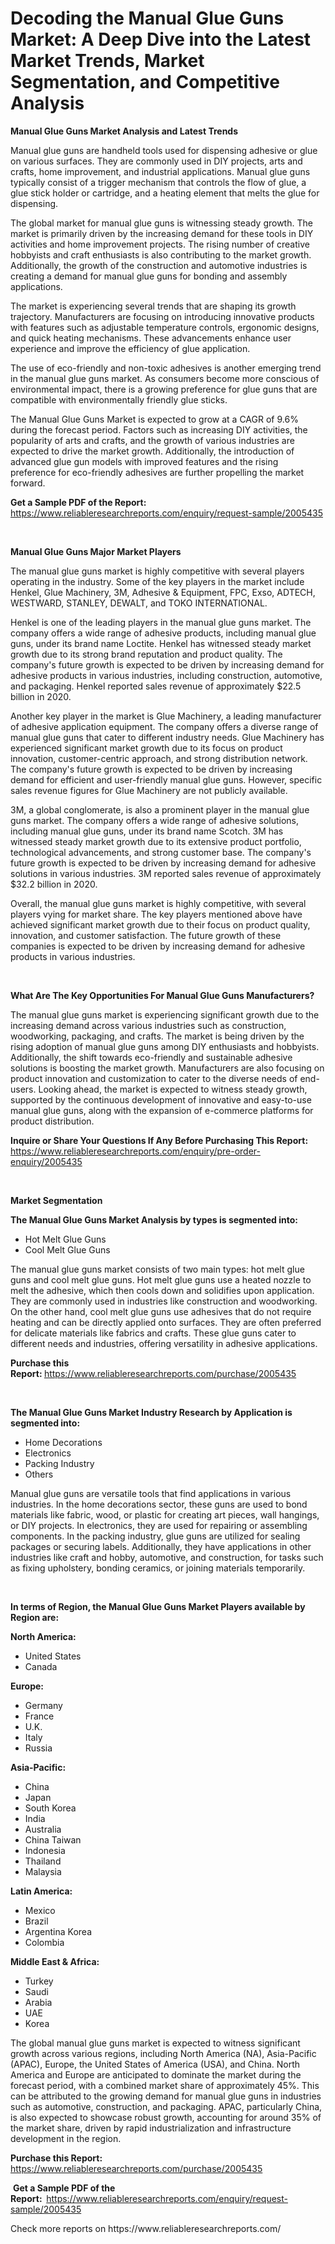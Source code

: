 <p><h1>Decoding the Manual Glue Guns Market: A Deep Dive into the Latest Market Trends, Market Segmentation, and Competitive Analysis</h1></p><p><strong>Manual Glue Guns Market Analysis and Latest Trends</strong></p>
<p><p>Manual glue guns are handheld tools used for dispensing adhesive or glue on various surfaces. They are commonly used in DIY projects, arts and crafts, home improvement, and industrial applications. Manual glue guns typically consist of a trigger mechanism that controls the flow of glue, a glue stick holder or cartridge, and a heating element that melts the glue for dispensing.</p><p>The global market for manual glue guns is witnessing steady growth. The market is primarily driven by the increasing demand for these tools in DIY activities and home improvement projects. The rising number of creative hobbyists and craft enthusiasts is also contributing to the market growth. Additionally, the growth of the construction and automotive industries is creating a demand for manual glue guns for bonding and assembly applications.</p><p>The market is experiencing several trends that are shaping its growth trajectory. Manufacturers are focusing on introducing innovative products with features such as adjustable temperature controls, ergonomic designs, and quick heating mechanisms. These advancements enhance user experience and improve the efficiency of glue application.</p><p>The use of eco-friendly and non-toxic adhesives is another emerging trend in the manual glue guns market. As consumers become more conscious of environmental impact, there is a growing preference for glue guns that are compatible with environmentally friendly glue sticks.</p><p>The Manual Glue Guns Market is expected to grow at a CAGR of 9.6% during the forecast period. Factors such as increasing DIY activities, the popularity of arts and crafts, and the growth of various industries are expected to drive the market growth. Additionally, the introduction of advanced glue gun models with improved features and the rising preference for eco-friendly adhesives are further propelling the market forward.</p></p>
<p><strong>Get a Sample PDF of the Report:&nbsp;</strong> <a href="https://www.reliableresearchreports.com/enquiry/request-sample/2005435">https://www.reliableresearchreports.com/enquiry/request-sample/2005435</a></p>
<p>&nbsp;</p>
<p><strong>Manual Glue Guns Major Market Players</strong></p>
<p><p>The manual glue guns market is highly competitive with several players operating in the industry. Some of the key players in the market include Henkel, Glue Machinery, 3M, Adhesive & Equipment, FPC, Exso, ADTECH, WESTWARD, STANLEY, DEWALT, and TOKO INTERNATIONAL.</p><p>Henkel is one of the leading players in the manual glue guns market. The company offers a wide range of adhesive products, including manual glue guns, under its brand name Loctite. Henkel has witnessed steady market growth due to its strong brand reputation and product quality. The company's future growth is expected to be driven by increasing demand for adhesive products in various industries, including construction, automotive, and packaging. Henkel reported sales revenue of approximately $22.5 billion in 2020.</p><p>Another key player in the market is Glue Machinery, a leading manufacturer of adhesive application equipment. The company offers a diverse range of manual glue guns that cater to different industry needs. Glue Machinery has experienced significant market growth due to its focus on product innovation, customer-centric approach, and strong distribution network. The company's future growth is expected to be driven by increasing demand for efficient and user-friendly manual glue guns. However, specific sales revenue figures for Glue Machinery are not publicly available.</p><p>3M, a global conglomerate, is also a prominent player in the manual glue guns market. The company offers a wide range of adhesive solutions, including manual glue guns, under its brand name Scotch. 3M has witnessed steady market growth due to its extensive product portfolio, technological advancements, and strong customer base. The company's future growth is expected to be driven by increasing demand for adhesive solutions in various industries. 3M reported sales revenue of approximately $32.2 billion in 2020.</p><p>Overall, the manual glue guns market is highly competitive, with several players vying for market share. The key players mentioned above have achieved significant market growth due to their focus on product quality, innovation, and customer satisfaction. The future growth of these companies is expected to be driven by increasing demand for adhesive products in various industries.</p></p>
<p>&nbsp;</p>
<p><strong>What Are The Key Opportunities For Manual Glue Guns Manufacturers?</strong></p>
<p><p>The manual glue guns market is experiencing significant growth due to the increasing demand across various industries such as construction, woodworking, packaging, and crafts. The market is being driven by the rising adoption of manual glue guns among DIY enthusiasts and hobbyists. Additionally, the shift towards eco-friendly and sustainable adhesive solutions is boosting the market growth. Manufacturers are also focusing on product innovation and customization to cater to the diverse needs of end-users. Looking ahead, the market is expected to witness steady growth, supported by the continuous development of innovative and easy-to-use manual glue guns, along with the expansion of e-commerce platforms for product distribution.</p></p>
<p><strong>Inquire or Share Your Questions If Any Before Purchasing This Report:</strong> <a href="https://www.reliableresearchreports.com/enquiry/pre-order-enquiry/2005435">https://www.reliableresearchreports.com/enquiry/pre-order-enquiry/2005435</a></p>
<p>&nbsp;</p>
<p><strong>Market Segmentation</strong></p>
<p><strong>The Manual Glue Guns Market Analysis by types is segmented into:</strong></p>
<p><ul><li>Hot Melt Glue Guns</li><li>Cool Melt Glue Guns</li></ul></p>
<p><p>The manual glue guns market consists of two main types: hot melt glue guns and cool melt glue guns. Hot melt glue guns use a heated nozzle to melt the adhesive, which then cools down and solidifies upon application. They are commonly used in industries like construction and woodworking. On the other hand, cool melt glue guns use adhesives that do not require heating and can be directly applied onto surfaces. They are often preferred for delicate materials like fabrics and crafts. These glue guns cater to different needs and industries, offering versatility in adhesive applications.</p></p>
<p><strong>Purchase this Report:&nbsp;</strong><a href="https://www.reliableresearchreports.com/purchase/2005435">https://www.reliableresearchreports.com/purchase/2005435</a></p>
<p>&nbsp;</p>
<p><strong>The Manual Glue Guns Market Industry Research by Application is segmented into:</strong></p>
<p><ul><li>Home Decorations</li><li>Electronics</li><li>Packing Industry</li><li>Others</li></ul></p>
<p><p>Manual glue guns are versatile tools that find applications in various industries. In the home decorations sector, these guns are used to bond materials like fabric, wood, or plastic for creating art pieces, wall hangings, or DIY projects. In electronics, they are used for repairing or assembling components. In the packing industry, glue guns are utilized for sealing packages or securing labels. Additionally, they have applications in other industries like craft and hobby, automotive, and construction, for tasks such as fixing upholstery, bonding ceramics, or joining materials temporarily.</p></p>
<p>&nbsp;</p>
<p><strong>In terms of Region, the Manual Glue Guns Market Players available by Region are:</strong></p>
<p>
    <p> <strong> North America: </strong>
        <ul>
            <li>United States</li>
            <li>Canada</li>
        </ul>
        </p> 
    <p> <strong> Europe: </strong>
        <ul>
            <li>Germany</li>
            <li>France</li>
            <li>U.K.</li>
            <li>Italy</li>
            <li>Russia</li>
        </ul>
        </p> 
    <p> <strong> Asia-Pacific: </strong>
        <ul>
            <li>China</li>
            <li>Japan</li>
            <li>South Korea</li>
            <li>India</li>
            <li>Australia</li>
            <li>China Taiwan</li>
            <li>Indonesia</li>
            <li>Thailand</li>
            <li>Malaysia</li>
        </ul>
        </p> 
    <p> <strong> Latin America: </strong>
        <ul>
            <li>Mexico</li>
            <li>Brazil</li>
            <li>Argentina Korea</li>
            <li>Colombia</li>
        </ul>
        </p> 
    <p> <strong> Middle East & Africa: </strong>
        <ul>
            <li>Turkey</li>
            <li>Saudi</li>
            <li>Arabia</li>
            <li>UAE</li>
            <li>Korea</li>
        </ul>
    </p>
    </p>
<p><p>The global manual glue guns market is expected to witness significant growth across various regions, including North America (NA), Asia-Pacific (APAC), Europe, the United States of America (USA), and China. North America and Europe are anticipated to dominate the market during the forecast period, with a combined market share of approximately 45%. This can be attributed to the growing demand for manual glue guns in industries such as automotive, construction, and packaging. APAC, particularly China, is also expected to showcase robust growth, accounting for around 35% of the market share, driven by rapid industrialization and infrastructure development in the region.</p></p>
<p><strong>Purchase this Report: </strong><a href="https://www.reliableresearchreports.com/purchase/2005435">https://www.reliableresearchreports.com/purchase/2005435</a></p>
<p>&nbsp;<strong>Get a Sample PDF of the Report:&nbsp;&nbsp;</strong><a href="https://www.reliableresearchreports.com/enquiry/request-sample/2005435">https://www.reliableresearchreports.com/enquiry/request-sample/2005435</a></p>
<p><strong></strong></p>
<p>Check more reports on https://www.reliableresearchreports.com/</p>